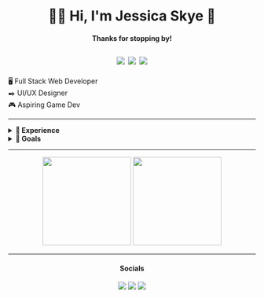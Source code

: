 <div align="center">
	<h1>👋🏻 Hi, I'm Jessica Skye 🌸</h1>
	<h4>Thanks for stopping by!</h4>
	<h1 style="margin: 0; user-select: none;">
		<a href="mailto:contact@jessicaskye.io"><img src="https://img.shields.io/badge/contact@jessicaskye.io-F45586?style=for-the-badge&logo=gmail&logoColor=white"></a>
		<a href="https://paypal.me/sepshun"><img src="https://img.shields.io/badge/Support_Me-00457C?style=for-the-badge&logo=paypal&logoColor=white"></a>
		<a href="https://ko-fi.com/jessicaskye"><img src="https://img.shields.io/badge/Buy_Me_A_Coffee-F16061?style=for-the-badge&logo=ko-fi&logoColor=white"></a>
	</h1>
</div>

<br>
🖥️ Full Stack Web Developer</br>
✒️ UI/UX Designer<br>
🎮 Aspiring Game Dev

---
<details style="user-select: none;">
	<summary><b>📑 Experience</b></summary>
  These are some languages and softwares I've worked with at some point and am most comfortable in.
	<h2>Languages/Frameworks</h2>
    <div style="align: justify;">
      <img src="https://img.shields.io/badge/HTML-E44D26?style=for-the-badge&logo=html5&logoColor=white">
      <img src="https://img.shields.io/badge/Pug-FFF?style=for-the-badge&logo=pug&logoColor=A86454">
      <img src="https://img.shields.io/badge/CSS-379AD6?style=for-the-badge&logo=css3&logoColor=white">
      <img src="https://img.shields.io/badge/SASS-hotpink.svg?style=for-the-badge&logo=SASS&logoColor=white">
      <img src="https://img.shields.io/badge/JavaScript-323330?style=for-the-badge&logo=javascript&logoColor=F7DF1E">
      <img src="https://img.shields.io/badge/TypeScript-007ACC?style=for-the-badge&logo=typescript&logoColor=white">
      <img src="https://img.shields.io/badge/Babel-F9DC3e?style=for-the-badge&logo=babel&logoColor=black">
      <img src="https://img.shields.io/badge/eslint-3A33D1?style=for-the-badge&logo=eslint&logoColor=white">
      <img src="https://img.shields.io/badge/vuejs-%2335495e.svg?style=for-the-badge&logo=vuedotjs&logoColor=%234FC08D">
      <img src="https://img.shields.io/badge/Quasar-16B7FB?style=for-the-badge&logo=quasar&logoColor=black">
      <img src="https://img.shields.io/badge/svelte-%23f1413d.svg?style=for-the-badge&logo=svelte&logoColor=white">
      <img src="https://img.shields.io/badge/node.js-6DA55F?style=for-the-badge&logo=node.js&logoColor=white">
      <img src="https://img.shields.io/badge/NPM-CB3837?style=for-the-badge&logo=npm&logoColor=white">
      <img src="https://img.shields.io/badge/Yarn-2C8EBB?style=for-the-badge&logo=yarn&logoColor=white">
      <img src="https://img.shields.io/badge/P5.js-ED225D?style=for-the-badge&logo=p5.js&logoColor=white">
      <img src="https://img.shields.io/badge/Express.js-313131?style=for-the-badge&logo=express&logoColor=white">
      <img src="https://img.shields.io/badge/Supabase-3ECF8E?style=for-the-badge&logo=supabase&logoColor=white">
      <img src="https://img.shields.io/badge/firebase-%23039BE5.svg?style=for-the-badge&logo=firebase">
      <img src="https://img.shields.io/badge/netlify-%23000000.svg?style=for-the-badge&logo=netlify&logoColor=#00C7B7">
      <img src="https://img.shields.io/badge/Git-F05032?style=for-the-badge&logo=git&logoColor=white">
      <img src="https://img.shields.io/badge/Github-181717?style=for-the-badge&logo=github&logoColor=white">
      <img src="https://img.shields.io/badge/Gitlab-FCA121?style=for-the-badge&logo=gitlab&logoColor=white">
      <img src="https://img.shields.io/badge/c%23-%23239120.svg?style=for-the-badge&logo=c-sharp&logoColor=white">
    </div>
    <h2>Software</h2>
    <div style="align: justify;">
      <img src="https://img.shields.io/badge/vscode-007ACC?style=for-the-badge&logo=visualstudiocode&logoColor=white">
    	<img src="https://img.shields.io/badge/Atom-%2366595C.svg?style=for-the-badge&logo=atom&logoColor=white">
      <img src="https://img.shields.io/badge/sublime_text-%23575757.svg?style=for-the-badge&logo=sublime-text&logoColor=important">
      <img src="https://img.shields.io/badge/figma-%23F24E1E.svg?style=for-the-badge&logo=figma&logoColor=white">
      <img src="https://img.shields.io/badge/Framer-black?style=for-the-badge&logo=framer&logoColor=blue">
      <img src="https://img.shields.io/badge/affinity%20desginer-%231B72BE.svg?style=for-the-badge&logo=affinity-designer&logoColor=white">
      <img src="https://img.shields.io/badge/Krita-203759?style=for-the-badge&logo=krita&logoColor=EEF37B">
      <img src="https://img.shields.io/badge/Aseprite-FFFFFF?style=for-the-badge&logo=Aseprite&logoColor=#7D929E">
      <img src="https://img.shields.io/badge/blender-%23F5792A.svg?style=for-the-badge&logo=blender&logoColor=white">
    	<img src="https://img.shields.io/badge/Trello-%23026AA7.svg?style=for-the-badge&logo=Trello&logoColor=white">
      <img src="https://img.shields.io/badge/Notion-%23000000.svg?style=for-the-badge&logo=notion&logoColor=white">
      <img src="https://img.shields.io/badge/Google%20Drive-4285F4?style=for-the-badge&logo=googledrive&logoColor=white">
      <img src="https://img.shields.io/badge/Dropbox-%233B4D98.svg?style=for-the-badge&logo=Dropbox&logoColor=white">
      <img src="https://img.shields.io/badge/unity-%23000000.svg?style=for-the-badge&logo=unity&logoColor=white">
      <img src="https://img.shields.io/badge/unrealengine-%23313131.svg?style=for-the-badge&logo=unrealengine&logoColor=white">
  </div>
</details>
<details style="user-select: none;">
	<summary><b>📖 Goals</b></summary>
  Things I'm either currently learning or hope to in the future<br><br>
  <div style="align: justify;">
  	<img src="https://img.shields.io/badge/react-%2320232a.svg?style=for-the-badge&logo=react&logoColor=%2361DAFB">
      <img src="https://img.shields.io/badge/-ElasticSearch-005571?style=for-the-badge&logo=elasticsearch">
      <img src="https://img.shields.io/badge/-GraphQL-E10098?style=for-the-badge&logo=graphql&logoColor=white">
      <img src="https://img.shields.io/badge/heroku-%23430098.svg?style=for-the-badge&logo=heroku&logoColor=white">
      <img src="https://img.shields.io/badge/docker-%230db7ed.svg?style=for-the-badge&logo=docker&logoColor=white">
      <img src="https://img.shields.io/badge/DigitalOcean-%230167ff.svg?style=for-the-badge&logo=digitalOcean&logoColor=white">
      <img src="https://img.shields.io/badge/kubernetes-%23326ce5.svg?style=for-the-badge&logo=kubernetes&logoColor=white">
      <img src="https://img.shields.io/badge/vite-%23646CFF.svg?style=for-the-badge&logo=vite&logoColor=white">
      <img src="https://img.shields.io/badge/vercel-%23000000.svg?style=for-the-badge&logo=vercel&logoColor=white">
      <img src="https://img.shields.io/badge/Qt-%23217346.svg?style=for-the-badge&logo=Qt&logoColor=white">
  	<img src="https://img.shields.io/badge/c++-%2300599C.svg?style=for-the-badge&logo=c%2B%2B&logoColor=white">
      <img src="https://img.shields.io/badge/Electron-191970?style=for-the-badge&logo=Electron&logoColor=white">
      <img src="https://img.shields.io/badge/Storybook-FF4785?style=for-the-badge&logo=storybook&logoColor=white">
    </div>
</details>

---
<div align="center">
	<img height="180em" src="https://github-readme-stats.vercel.app/api?username=JessicaSkye&show_icons=true&theme=radical&&bg_color=45,181820,23232F&text_color=9E9EDE&title_color=F45586&icon_color=9E9EDE&hide_border=true&border_radius=10&include_all_commits=true&count_private=true" />
	<img height="180em" src="https://github-readme-stats.vercel.app/api/top-langs/?username=JessicaSkye&layout=compact&bg_color=45,23232F,181820&text_color=9E9EDE&title_color=F45586&icon_color=9E9EDE&hide_border=true&border_radius=10&include_all_commits=true&count_private=true&custom_title=Language%20Breakdown&langs_count=8" />
</div>

---
<div align="center">
	<h4 style="text-align: center;">Socials</h4>
    <a href="#"><img src="https://img.shields.io/badge/CodePen-white?style=for-the-badge&logo=codepen&logoColor=black"></a>
    <a href="#"><img src="https://img.shields.io/badge/Codesandbox-040404?style=for-the-badge&logo=codesandbox&logoColor=DBDBDB"></a>
    <img src="https://img.shields.io/badge/Jessica_Skye%238345-%237289DA.svg?style=for-the-badge&logo=discord&logoColor=white">
</div>
